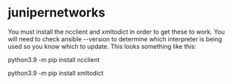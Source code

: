 # junipernetworks
You must install the ncclient and xmltodict in order to get these to work. You will need to check 
ansible --version to determine which interpreter is being used so you know which to update. This looks something like this:

python3.9 -m pip install ncclient

python3.9 -m pip install xmltodict